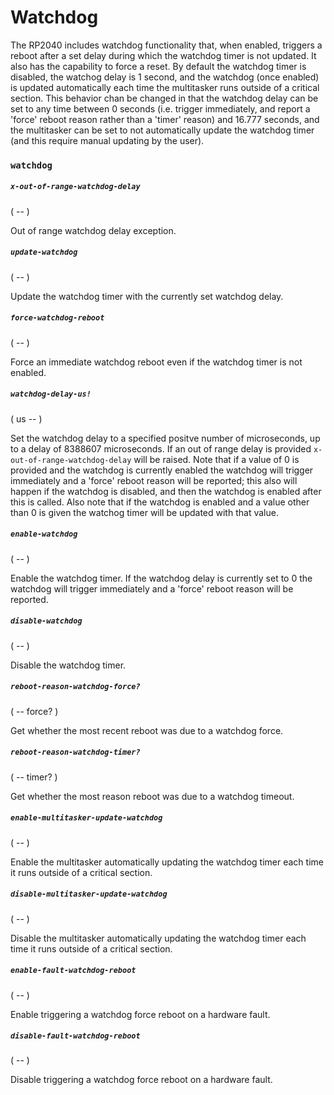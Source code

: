 # Watchdog

The RP2040 includes watchdog functionality that, when enabled, triggers a reboot after a set delay during which the watchdog timer is not updated. It also has the capability to force a reset. By default the watchdog timer is disabled, the watchog delay is 1 second, and the watchdog (once enabled) is updated automatically each time the multitasker runs outside of a critical section. This behavior chan be changed in that the watchdog delay can be set to any time between 0 seconds (i.e. trigger immediately, and report a 'force' reboot reason rather than a 'timer' reason) and 16.777 seconds, and the multitasker can be set to not automatically update the watchdog timer (and this require manual updating by the user).

### `watchdog`

##### `x-out-of-range-watchdog-delay`
( -- )

Out of range watchdog delay exception.

##### `update-watchdog`
( -- )

Update the watchdog timer with the currently set watchdog delay.

##### `force-watchdog-reboot`
( -- )

Force an immediate watchdog reboot even if the watchdog timer is not enabled.

##### `watchdog-delay-us!`
( us -- )

Set the watchdog delay to a specified positve number of microseconds, up to a delay of 8388607 microseconds. If an out of range delay is provided `x-out-of-range-watchdog-delay` will be raised. Note that if a value of 0 is provided and the watchdog is currently enabled the watchdog will trigger immediately and a 'force' reboot reason will be reported; this also will happen if the watchdog is disabled, and then the watchdog is enabled after this is called. Also note that if the watchdog is enabled and a value other than 0 is given the watchog timer will be updated with that value.

##### `enable-watchdog`
( -- )

Enable the watchdog timer. If the watchdog delay is currently set to 0 the watchdog will trigger immediately and a 'force' reboot reason will be reported.

##### `disable-watchdog`
( -- )

Disable the watchdog timer.

##### `reboot-reason-watchdog-force?`
( -- force? )

Get whether the most recent reboot was due to a watchdog force.

##### `reboot-reason-watchdog-timer?`
( -- timer? )

Get whether the most reason reboot was due to a watchdog timeout.

##### `enable-multitasker-update-watchdog`
( -- )

Enable the multitasker automatically updating the watchdog timer each time it runs outside of a critical section.

##### `disable-multitasker-update-watchdog`
( -- )

Disable the multitasker automatically updating the watchdog timer each time it runs outside of a critical section.

##### `enable-fault-watchdog-reboot`
( -- )

Enable triggering a watchdog force reboot on a hardware fault.

##### `disable-fault-watchdog-reboot`
( -- )

Disable triggering a watchdog force reboot on a hardware fault.
